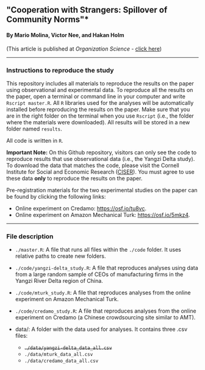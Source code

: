 ## "Cooperation with Strangers: Spillover of Community Norms"*
#### By Mario Molina, Victor Nee, and Hakan Holm

(This article is published at _Organization Science_ - [click here](https://pubsonline.informs.org/doi/10.1287/orsc.2021.1521))

---

### Instructions to reproduce the study

This repository includes all materials to reproduce the results on the paper using observational and experimental data. To reproduce all the results on the paper, open a terminal or command line in your computer and write `Rscript master.R`. All `R` libraries used for the analyses will be automatically installed before reproducing the results on the paper. Make sure that you are in the right folder on the terminal when you use `Rscript` (i.e., the folder where the materials were downloaded). All results will be stored in a new folder named `results`.

All code is written in `R`. 

**Important Note:** On this Github repository, visitors can only see the code to reproduce results that use observational data (i.e., the Yangzi Delta study). To download the data that matches the code, please visit the Cornell Institute for Social and Economic Research ([CISER](https://archive.ciser.cornell.edu/reproduction-packages/2858)). You must agree to use these data **only** to reproduce the results on the paper.

Pre-registration materials for the two experimental studies on the paper can be found by clicking the following links: 

- Online experiment on Credamo: https://osf.io/tu8vc.
- Online experiment on Amazon Mechanical Turk: https://osf.io/5mkz4.

---

### File description


- `./master.R`: A file that runs all files within the `./code` folder. It uses relative paths to create new folders. 

- `./code/yangzi-delta_study.R`: A file that reproduces analyses using data from a large random sample of CEOs of manufacturing firms in the Yangzi River Delta region of China. 

- `./code/mturk_study.R`: A file that reproduces analyses from the online experiment on Amazon Mechanical Turk.

- `./code/credamo_study.R`: A file that reproduces analyses from the online experiment on Credamo (a Chinese crowdsourcing site similar to AMT).

- data/: A folder with the data used for analyses. It contains three .csv files:
    - ~~`./data/yangzi-delta_data_all.csv`~~
    - `./data/mturk_data_all.csv`
    - `./data/credamo_data_all.csv`
